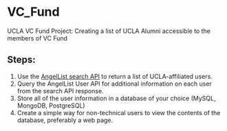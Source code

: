 VC_Fund
=======

UCLA VC Fund Project: Creating a list of UCLA Alumni accessible to the members of VC Fund

Steps:
------

  1. Use the <a href='https://api.angel.co/1/search?query=ucla&type=User'>AngelList search API</a> to return a list of UCLA-affiliated users.
  2. Query the AngelList User API for additional information on each user from the search API response.
  3. Store all of the user information in a database of your choice (MySQL, MongoDB, PostgreSQL)
  4. Create a simple way for non-technical users to view the contents of the database, preferably a web page.
